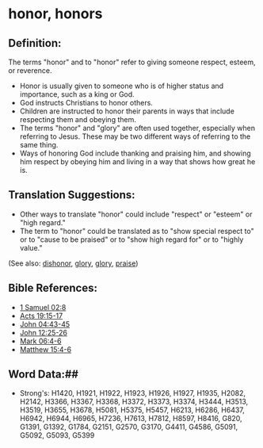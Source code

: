 # honor, honors #

## Definition: ##

The terms "honor" and to "honor" refer to giving someone respect, esteem, or reverence.

* Honor is usually given to someone who is of higher status and importance, such as a king or God.
* God instructs Christians to honor others.
* Children are instructed to honor their parents in ways that include respecting them and obeying them.
* The terms "honor" and "glory" are often used together, especially when referring to Jesus. These may be two different ways of referring to the same thing.
* Ways of honoring God include thanking and praising him, and showing him respect by obeying him and living in a way that shows how great he is.

## Translation Suggestions: ##

* Other ways to translate "honor" could include "respect" or "esteem" or "high regard."
* The term to "honor" could be translated as to "show special respect to" or to "cause to be praised" or to "show high regard for" or to "highly value."
 
(See also: [dishonor](../other/dishonor.md), [glory](glory.md), [glory](glory.md), [praise](../other/praise.md))

## Bible References: ##

* [1 Samuel 02:8](rc://en/tn/help/1sa/02/08)
* [Acts 19:15-17](rc://en/tn/help/act/19/15)
* [John 04:43-45](rc://en/tn/help/jhn/04/43)
* [John 12:25-26](rc://en/tn/help/jhn/12/25)
* [Mark 06:4-6](rc://en/tn/help/mrk/06/04)
* [Matthew 15:4-6](rc://en/tn/help/mat/15/04)


## Word Data:##

* Strong's: H1420, H1921, H1922, H1923, H1926, H1927, H1935, H2082, H2142, H3366, H3367, H3368, H3372, H3373, H3374, H3444, H3513, H3519, H3655, H3678, H5081, H5375, H5457, H6213, H6286, H6437, H6942, H6944, H6965, H7236, H7613, H7812, H8597, H8416, G820, G1391, G1392, G1784, G2151, G2570, G3170, G4411, G4586, G5091, G5092, G5093, G5399
